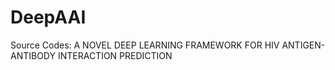 # DeepAAI
Source Codes:  A NOVEL DEEP LEARNING FRAMEWORK FOR HIV ANTIGEN-ANTIBODY INTERACTION PREDICTION
